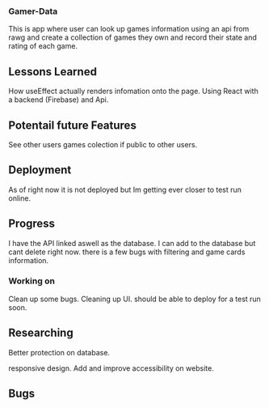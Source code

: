 ### Gamer-Data
This is app where user can look up games information using an api from rawg and create a collection of games they own and record their state and rating of each game.

## Lessons Learned
How useEffect actually renders infomation onto the page. 
Using React with a backend (Firebase) and Api. 


## Potentail future Features
See other users games colection if public to other users. 

## Deployment
As of right now it is not deployed but Im getting ever closer to test run online.


## Progress
I have the API linked aswell as the database. I can add to the database but cant delete right now. there is a few bugs with filtering and game cards information.

### Working on
     
Clean up some bugs. 
Cleaning up UI. 
should be able to deploy for a test run soon.


## Researching 
Better protection on database.

responsive design.
Add and improve accessibility on website.

## Bugs

